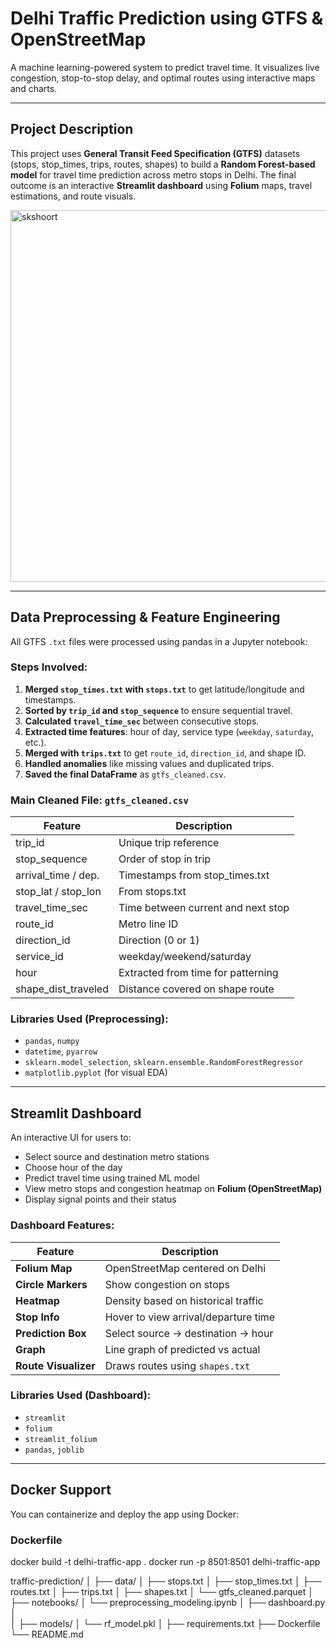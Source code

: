 # Delhi Traffic Prediction using GTFS & OpenStreetMap

A machine learning-powered system to predict travel time. It visualizes live congestion, stop-to-stop delay, and optimal routes using interactive maps and charts.

---

##  Project Description

This project uses **General Transit Feed Specification (GTFS)** datasets (stops, stop_times, trips, routes, shapes) to build a **Random Forest-based model** for travel time prediction across metro stops in Delhi. The final outcome is an interactive **Streamlit dashboard** using **Folium** maps, travel estimations, and route visuals.

<img width="1094" height="595" alt="skshoort" src="https://github.com/user-attachments/assets/99820d5b-674f-417b-9215-0a8f537af09f" />


---

##  Data Preprocessing & Feature Engineering

All GTFS `.txt` files were processed using pandas in a Jupyter notebook:

###  Steps Involved:
1. **Merged `stop_times.txt` with `stops.txt`** to get latitude/longitude and timestamps.
2. **Sorted by `trip_id` and `stop_sequence`** to ensure sequential travel.
3. **Calculated `travel_time_sec`** between consecutive stops.
4. **Extracted time features**: hour of day, service type (`weekday`, `saturday`, etc.).
5. **Merged with `trips.txt`** to get `route_id`, `direction_id`, and shape ID.
6. **Handled anomalies** like missing values and duplicated trips.
7. **Saved the final DataFrame** as `gtfs_cleaned.csv`.

###  Main Cleaned File: `gtfs_cleaned.csv`
| Feature               | Description                         |
|------------------------|-------------------------------------|
| trip_id               | Unique trip reference               |
| stop_sequence         | Order of stop in trip               |
| arrival_time / dep.   | Timestamps from stop_times.txt      |
| stop_lat / stop_lon   | From stops.txt                      |
| travel_time_sec       | Time between current and next stop  |
| route_id              | Metro line ID                       |
| direction_id          | Direction (0 or 1)                  |
| service_id            | weekday/weekend/saturday            |
| hour                  | Extracted from time for patterning  |
| shape_dist_traveled   | Distance covered on shape route     |

###  Libraries Used (Preprocessing):
- `pandas`, `numpy`
- `datetime`, `pyarrow`
- `sklearn.model_selection`, `sklearn.ensemble.RandomForestRegressor`
- `matplotlib.pyplot` (for visual EDA)

---

##  Streamlit Dashboard

An interactive UI for users to:

- Select source and destination metro stations
- Choose hour of the day
- Predict travel time using trained ML model
- View metro stops and congestion heatmap on **Folium (OpenStreetMap)**
- Display signal points and their status

###  Dashboard Features:

| Feature | Description |
|--------|-------------|
| **Folium Map** | OpenStreetMap centered on Delhi |
| **Circle Markers** | Show congestion on stops |
| **Heatmap** | Density based on historical traffic |
| **Stop Info** | Hover to view arrival/departure time |
| **Prediction Box** | Select source → destination → hour |
| **Graph** | Line graph of predicted vs actual |
| **Route Visualizer** | Draws routes using `shapes.txt` |

### Libraries Used (Dashboard):
- `streamlit`
- `folium`
- `streamlit_folium`
- `pandas`, `joblib` 

---

##  Docker Support

You can containerize and deploy the app using Docker:

###  Dockerfile
docker build -t delhi-traffic-app .
docker run -p 8501:8501 delhi-traffic-app

traffic-prediction/
│
├── data/
│   ├── stops.txt
│   ├── stop_times.txt
│   ├── routes.txt
│   ├── trips.txt
│   ├── shapes.txt
│   └── gtfs_cleaned.parquet
│
├── notebooks/
│   └── preprocessing_modeling.ipynb
│
├── dashboard.py
│  
│
├── models/
│   └── rf_model.pkl
│
├── requirements.txt
├── Dockerfile
└── README.md


